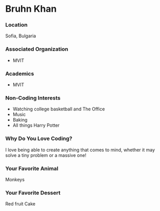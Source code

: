 # Bruhn Khan

### Location
Sofia, Bulgaria

### Associated Organization
- MVIT

### Academics
- MVIT

### Non-Coding Interests
- Watching college basketball and The Office
- Music
- Baking
- All things Harry Potter

### Why Do You Love Coding?
I love being able to create anything that comes to mind, whether it may solve a tiny problem or a massive one!

### Your Favorite Animal
Monkeys

### Your Favorite Dessert
Red fruit Cake
